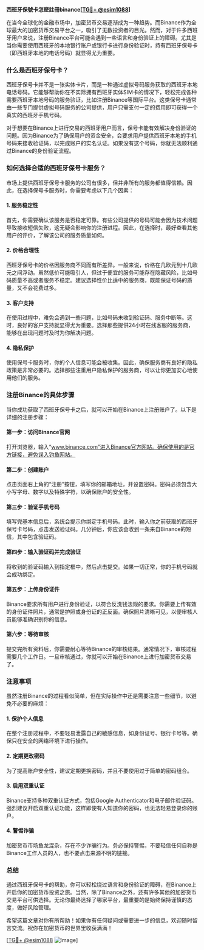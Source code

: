 **西班牙保號卡怎麽註冊binance[[TG💪+ @esim1088](https://t.me/s/esim1088)]**

在当今全球化的金融市场中，加密货币交易逐渐成为一种趋势。而Binance作为全球最大的加密货币交易平台之一，吸引了无数投资者的目光。然而，对于许多西班牙用户来说，注册Binance平台可能会遇到一些语言和身份验证上的障碍。尤其是当你需要使用西班牙的本地银行账户或银行卡进行身份验证时，持有西班牙保号卡（即西班牙本地的电话号码）就显得尤为重要。

### 什么是西班牙保号卡？

西班牙保号卡并不是一张实体卡片，而是一种通过虚拟号码服务获取的西班牙本地电话号码。它能够帮助你在不实际拥有西班牙实体SIM卡的情况下，轻松完成各种需要西班牙本地号码的服务验证，比如注册Binance等国际平台。这类保号卡通常由一些专门提供虚拟号码服务的公司提供，用户只需支付一定的费用即可获得一个真实的西班牙手机号码。

对于想要在Binance上进行交易的西班牙用户而言，保号卡能有效解决身份验证的问题。因为Binance为了确保用户的资金安全，会要求用户提供西班牙本地的手机号码来接收验证码，以完成账户的实名认证。如果没有这个号码，你就无法顺利通过Binance的身份验证流程。

### 如何选择合适的西班牙保号卡服务？

市场上提供西班牙保号卡服务的公司有很多，但并非所有的服务都值得信赖。因此，在选择保号卡服务时，你需要考虑以下几个因素：

#### 1. **服务稳定性**
   首先，你需要确认该服务是否稳定可靠。有些公司提供的号码可能会因为技术问题导致接收短信失败，这无疑会影响你的注册进程。因此，在选择时，最好查看其他用户的评价，了解该公司的服务质量如何。

#### 2. **价格合理性**
   西班牙保号卡的价格因服务商不同而有所差异。一般来说，价格在几欧元到十几欧元之间浮动。虽然低价可能吸引人，但过于便宜的服务可能存在隐藏风险，比如号码质量不高或者服务不稳定。建议选择性价比适中的服务商，既能保证号码的质量，又不会花费过多。

#### 3. **客户支持**
   在使用过程中，难免会遇到一些问题，比如号码未收到验证码、服务中断等。这时，良好的客户支持就显得尤为重要。选择那些提供24小时在线客服的服务商，能够在出现问题时及时为你解决问题。

#### 4. **隐私保护**
   使用保号卡服务时，你的个人信息可能会被收集。因此，确保服务商有良好的隐私政策是非常必要的。选择那些注重用户隐私保护的服务商，可以让你更加安心地使用他们的服务。

### 注册Binance的具体步骤

当你成功获取了西班牙保号卡之后，就可以开始在Binance上注册账户了。以下是详细的注册步骤：

#### 第一步：访问Binance官网
   打开浏览器，输入“www.binance.com”进入Binance官方网站。确保使用的是官方链接，避免误入钓鱼网站。

#### 第二步：创建账户
   点击页面右上角的“注册”按钮，填写你的邮箱地址，并设置密码。密码必须包含大小写字母、数字以及特殊字符，以确保账户的安全性。

#### 第三步：验证手机号码
   填写完基本信息后，系统会提示你绑定手机号码。此时，输入你之前获取的西班牙保号卡号码，点击发送验证码。几分钟后，你应该会收到一条来自Binance的短信，其中包含验证码。

#### 第四步：输入验证码并完成验证
   将收到的验证码输入到指定框中，然后点击提交。如果一切正常，你的手机号码就会成功绑定。

#### 第五步：上传身份证件
   Binance要求所有用户进行身份验证，以符合反洗钱法规的要求。你需要上传有效的身份证件照片，通常是护照或身份证的正反面。确保照片清晰可见，以便审核人员能够准确识别你的信息。

#### 第六步：等待审核
   提交完所有资料后，你需要耐心等待Binance的审核结果。通常情况下，审核过程需要几个工作日。一旦审核通过，你就可以开始在Binance上进行加密货币交易了。

### 注意事项

虽然注册Binance的过程看似简单，但在实际操作中还是需要注意一些细节，以避免不必要的麻烦：

#### 1. **保护个人信息**
   在整个注册过程中，不要轻易泄露自己的敏感信息，如身份证号、银行卡号等。确保只在安全的网络环境下进行操作。

#### 2. **定期更改密码**
   为了提高账户安全性，建议定期更换密码，并且不要使用过于简单的密码组合。

#### 3. **启用双重认证**
   Binance支持多种双重认证方式，包括Google Authenticator和电子邮件验证码。强烈建议开启双重认证功能，这样即使有人知道你的密码，也无法轻易登录你的账户。

#### 4. **警惕诈骗**
   加密货币市场鱼龙混杂，存在不少诈骗行为。务必保持警惕，不要轻信任何自称是Binance工作人员的人，也不要点击来源不明的链接。

### 总结

通过西班牙保号卡的帮助，你可以轻松绕过语言和身份验证的障碍，在Binance上开启你的加密货币投资之旅。当然，除了Binance之外，还有许多其他的加密货币交易平台可供选择。无论你最终选择了哪家平台，最重要的是始终保持谨慎的态度，做好风险管理。

希望这篇文章对你有所帮助！如果你有任何疑问或需要进一步的信息，欢迎随时留言交流。祝你在加密货币的世界里收获满满！

[[TG💪+ @esim1088](https://t.me/s/esim1088) ![Image](https://i.postimg.cc/4NQfJmqS/Snipaste-2025-05-13-00-14-12.png)]